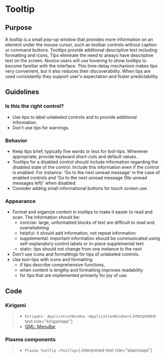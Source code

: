 Tooltip
=======

Purpose
-------

A tooltip is a small pop-up window that provides more information on an
element under the mouse cursor, such as toolbar controls without caption
or command buttons. Tooltips provide additional descriptive text
including formatting and icons. Tips eliminate the need to always have
descriptive text on the screen. Novice users will use hovering to show
tooltips to become familiar with the interface. This time-delay
mechanism makes tips very convenient, but it also reduces their
discoverability. When tips are used consistently they support user's
expectation and foster predictability.

Guidelines
----------

### Is this the right control?

-   Use tips to label unlabeled controls and to provide additional
    information.
-   Don't use tips for warnings.

### Behavior

-   Keep tips brief, typically five words or less for tool-tips.
    Whenever appropriate, provide keyboard short-cuts and default
    values.
-   Tooltips for a disabled control should include information regarding
    the disabled state of the control. Include this information even if
    the control is enabled. For instance: \'Go to the next unread
    message\' in the case of enabled controls and \'Go to the next
    unread message (No unread messages left)\' when disabled.
-   Consider adding small informational buttons for touch screen use.

### Appearance

-   Format and organize content in tooltips to make it easier to read
    and scan. The information should be:
    -   concise: large, unformatted blocks of text are difficult to read
        and overwhelming
    -   helpful: it should add information, not repeat information
    -   supplemental: important information should be communicated using
        self-explanatory control labels or in-place supplemental text
    -   static: tips should not change from one instance to the next
-   Don\'t use icons and formattings for tips of unlabeled controls.
-   Use tool-tips with icons and formatting
    -   if tips describe comprehensive functions,
    -   when content is lengthy and formatting improves readability
    -   for tips that are implemented primarily for joy of use.

Code
----

### Kirigami

> -   `Kirigami: ApplicationWindow <ApplicationWindow>`{.interpreted-text
>     role="kirigamiapi"}
> -   [QML:
>     MenuBar](https://doc.qt.io/qt-5/qml-qtquick-controls-menubar.html)

### Plasma components

> -   `Plasma ToolTip <ToolTip>`{.interpreted-text role="plasmaapi"}
